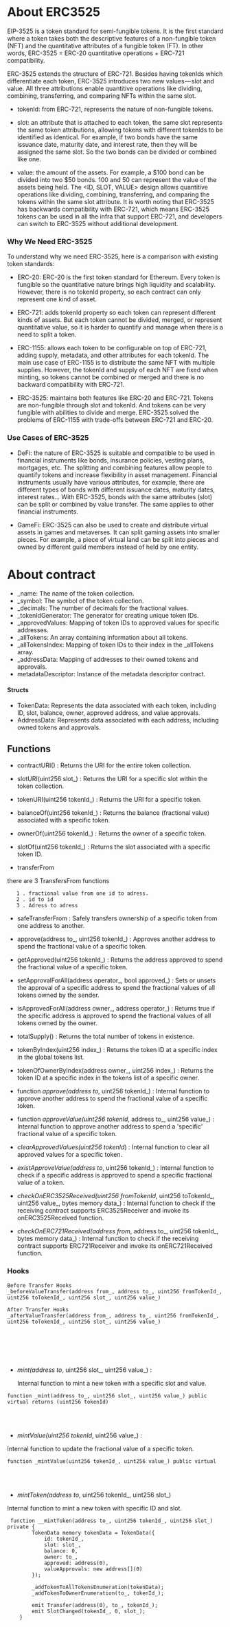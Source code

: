 # About ERC3525

EIP-3525 is a token standard for semi-fungible tokens. It is the first standard where a token takes both the descriptive features of a non-fungible token (NFT) and the quantitative attributes of a fungible token (FT). In other words, ERC-3525 = ERC-20 quantitative operations + ERC-721 compatibility.

ERC-3525 extends the structure of ERC-721. Besides having tokenIds which differentiate each token, ERC-3525 introduces two new values — slot and value. All three attributions enable quantitive operations like dividing, combining, transferring, and comparing NFTs within the same slot.

* tokenId: from ERC-721, represents the nature of non-fungible tokens.

* slot: an attribute that is attached to each token, the same slot represents the same token attributions, allowing tokens with different tokenIds to be identified as identical. For example, if two bonds have the same issuance date, maturity date, and interest rate, then they will be assigned the same slot. So the two bonds can be divided or combined like one.

* value: the amount of the assets. For example, a $100 bond can be divided into two $50 bonds. 100 and 50 can represent the value of the assets being held.
The <ID, SLOT, VALUE> design allows quantitive operations like dividing, combining, transferring, and comparing the tokens within the same slot attribute. It is worth noting that ERC-3525 has backwards compatibility with ERC-721, which means ERC-3525 tokens can be used in all the infra that support ERC-721, and developers can switch to ERC-3525 without additional development.



### Why We Need ERC-3525
To understand why we need ERC-3525, here is a comparison with existing token standards:

* ERC-20: ERC-20 is the first token standard for Ethereum. Every token is fungible so the quantitative nature brings high liquidity and scalability. However, there is no tokenId property, so each contract can only represent one kind of asset.

* ERC-721: adds tokenId property so each token can represent different kinds of assets. But each token cannot be divided, merged, or represent quantitative value, so it is harder to quantify and manage when there is a need to split a token.

* ERC-1155: allows each token to be configurable on top of ERC-721, adding supply, metadata, and other attributes for each tokenId. The main use case of ERC-1155 is to distribute the same NFT with multiple supplies. However, the tokenId and supply of each NFT are fixed when minting, so tokens cannot be combined or merged and there is no backward compatibility with ERC-721.

* ERC-3525: maintains both features like ERC-20 and ERC-721. Tokens are non-fungible through slot and tokenId. And tokens can be very fungible with abilities to divide and merge. ERC-3525 solved the problems of ERC-1155 with trade-offs between ERC-721 and ERC-20.

  

### Use Cases of ERC-3525

* DeFi: the nature of ERC-3525 is suitable and compatible to be used in financial instruments like bonds, insurance policies, vesting plans, mortgages, etc. The splitting and combining features allow people to quantify tokens and increase flexibility in asset management. Financial instruments usually have various attributes, for example, there are different types of bonds with different issuance dates, maturity dates, interest rates… With ERC-3525, bonds with the same attributes (slot) can be split or combined by value transfer. The same applies to other financial instruments.
  
* GameFi: ERC-3525 can also be used to create and distribute virtual assets in games and metaverses. It can split gaming assets into smaller pieces. For example, a piece of virtual land can be split into pieces and owned by different guild members instead of held by one entity.




# About contract

* _name: The name of the token collection.
* _symbol: The symbol of the token collection.
* _decimals: The number of decimals for the fractional values.
* _tokenIdGenerator: The generator for creating unique token IDs.
* _approvedValues: Mapping of token IDs to approved values for specific addresses.
* _allTokens: An array containing information about all tokens.
* _allTokensIndex: Mapping of token IDs to their index in the _allTokens array.
* _addressData: Mapping of addresses to their owned tokens and approvals.
* metadataDescriptor: Instance of the metadata descriptor contract.

  

#### Structs

* TokenData: Represents the data associated with each token, including ID, slot, balance, owner, approved address, and value approvals.
* AddressData: Represents data associated with each address, including owned tokens and approvals.




## Functions


* contractURI() : Returns the URI for the entire token collection.


* slotURI(uint256 slot_) : Returns the URI for a specific slot within the token collection.


* tokenURI(uint256 tokenId_)  : Returns the URI for a specific token.


* balanceOf(uint256 tokenId_) : Returns the balance (fractional value) associated with a specific token.


* ownerOf(uint256 tokenId_)  : Returns the owner of a specific token.


* slotOf(uint256 tokenId_) : Returns the slot associated with a specific token ID.


* transferFrom

 there are 3 TransfersFrom functions 
 
       1 . fractional value from one id to adress.
       2 . id to id
       3 . Adress to adress



* safeTransferFrom : Safely transfers ownership of a specific token from one address to another.



* approve(address to_, uint256 tokenId_) : Approves another address to spend the fractional value of a specific token.



* getApproved(uint256 tokenId_)  : Returns the address approved to spend the fractional value of a specific token.



* setApprovalForAll(address operator_, bool approved_) : Sets or unsets the approval of a specific address to spend the fractional values of all tokens owned by the sender.



* isApprovedForAll(address owner_, address operator_) : Returns true if the specific address is approved to spend the fractional values of all tokens owned by the owner.



* totalSupply()  : Returns the total number of tokens in existence.



* tokenByIndex(uint256 index_) : Returns the token ID at a specific index in the global tokens list.



* tokenOfOwnerByIndex(address owner_, uint256 index_) : Returns the token ID at a specific index in the tokens list of a specific owner.





* function _approve(address to_, uint256 tokenId_)  : Internal function to approve another address to spend the fractional value of a specific token. 


* function _approveValue(uint256 tokenId_, address to_, uint256 value_) : Internal function to approve another address to spend a 'specific' fractional value of a specific token.

  
* _clearApprovedValues(uint256 tokenId_) : Internal function to clear all approved values for a specific token.



* _existApproveValue(address to_, uint256 tokenId_) : Internal function to check if a specific address is approved to spend a specific fractional value of a token.


* _checkOnERC3525Received(uint256 fromTokenId_, uint256 toTokenId_, uint256 value_, bytes memory data_) : Internal function to check if the receiving contract supports ERC3525Receiver and invoke its onERC3525Received function.



* _checkOnERC721Received(address from_, address to_, uint256 tokenId_, bytes memory data_) : Internal function to check if the receiving contract supports ERC721Receiver and invoke its onERC721Received function.




### Hooks

    Before Transfer Hooks
    _beforeValueTransfer(address from_, address to_, uint256 fromTokenId_, uint256 toTokenId_, uint256 slot_, uint256 value_)
    
    After Transfer Hooks
    _afterValueTransfer(address from_, address to_, uint256 fromTokenId_, uint256 toTokenId_, uint256 slot_, uint256 value_)





<br>
<br>

<br>
<br>

*   _mint(address to_, uint256 slot_, uint256 value_)  :

    Internal function to mint a new token with a specific slot and value.

~~~solidity
function _mint(address to_, uint256 slot_, uint256 value_) public virtual returns (uint256 tokenId)
~~~

<br>
<br>

* _mintValue(uint256 tokenId_, uint256 value_) :

 Internal function to update the fractional value of a specific token.


~~~solidity
function _mintValue(uint256 tokenId_, uint256 value_) public virtual
~~~
<br>
<br>


* _mintToken(address to_, uint256 tokenId_, uint256 slot_)
  
Internal function to mint a new token with specific ID and slot.


~~~solidity
 function __mintToken(address to_, uint256 tokenId_, uint256 slot_) private {
        TokenData memory tokenData = TokenData({
            id: tokenId_,
            slot: slot_,
            balance: 0,
            owner: to_,
            approved: address(0),
            valueApprovals: new address[](0)
        });

        _addTokenToAllTokensEnumeration(tokenData);
        _addTokenToOwnerEnumeration(to_, tokenId_);

        emit Transfer(address(0), to_, tokenId_);
        emit SlotChanged(tokenId_, 0, slot_);
    } 
~~~
